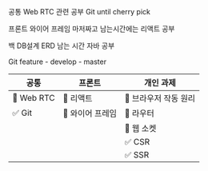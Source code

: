 공통
Web RTC 관련 공부
Git until cherry pick



프론트
와이어 프레임 마저짜고
남는시간에는 리액트 공부



백
DB설계
ERD
남는 시간 자바 공부



Git
feature - develop - master

| 공통                          | 프론트                              | 개인 과제                                |
| ----------------------------- | ----------------------------------- | ---------------------------------------- |
| :black_square_button: Web RTC | :black_square_button: 리액트        | :black_square_button: 브라우저 작동 원리 |
| :white_check_mark: Git        | :black_square_button: 와이어 프레임 | :black_square_button: 라우터             |
|                               |                                     | :black_square_button: 웹 소켓            |
|                               |                                     | :white_check_mark: CSR                   |
|                               |                                     | :white_check_mark: SSR                   |



